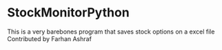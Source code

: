 # StockMonitorPython
This is a very barebones program that saves stock options on a excel file 
Contributed by Farhan Ashraf
